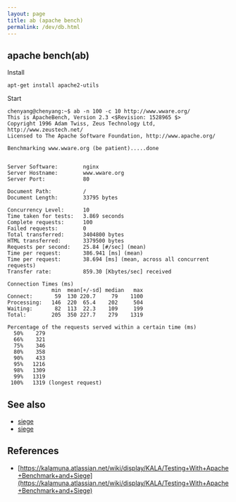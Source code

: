 ```yaml
---
layout: page
title: ab (apache bench)
permalink: /dev/db.html
---
```


## apache bench(ab)

Install

```
apt-get install apache2-utils
```

Start

```
chenyang@chenyang:~$ ab -n 100 -c 10 http://www.wware.org/
This is ApacheBench, Version 2.3 <$Revision: 1528965 $>
Copyright 1996 Adam Twiss, Zeus Technology Ltd, http://www.zeustech.net/
Licensed to The Apache Software Foundation, http://www.apache.org/

Benchmarking www.wware.org (be patient).....done


Server Software:        nginx
Server Hostname:        www.wware.org
Server Port:            80

Document Path:          /
Document Length:        33795 bytes

Concurrency Level:      10
Time taken for tests:   3.869 seconds
Complete requests:      100
Failed requests:        0
Total transferred:      3404800 bytes
HTML transferred:       3379500 bytes
Requests per second:    25.84 [#/sec] (mean)
Time per request:       386.941 [ms] (mean)
Time per request:       38.694 [ms] (mean, across all concurrent requests)
Transfer rate:          859.30 [Kbytes/sec] received

Connection Times (ms)
              min  mean[+/-sd] median   max
Connect:       59  130 220.7     79    1100
Processing:   146  220  65.4    202     504
Waiting:       82  113  22.3    109     199
Total:        205  350 227.7    279    1319

Percentage of the requests served within a certain time (ms)
  50%    279
  66%    321
  75%    346
  80%    358
  90%    433
  95%   1216
  98%   1309
  99%   1319
 100%   1319 (longest request)
```

## See also

- [siege](https://github.com/JoeDog/siege)
- [siege](/siege.html)

## References

- [https://kalamuna.atlassian.net/wiki/display/KALA/Testing+With+Apache+Benchmark+and+Siege](https://kalamuna.atlassian.net/wiki/display/KALA/Testing+With+Apache+Benchmark+and+Siege)

